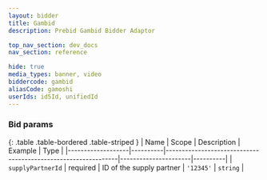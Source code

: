 ```yaml
---
layout: bidder
title: Gambid
description: Prebid Gambid Bidder Adaptor

top_nav_section: dev_docs
nav_section: reference

hide: true
media_types: banner, video
biddercode: gambid
aliasCode: gamoshi
userIds: id5Id, unifiedId
---
```


### Bid params

{: .table .table-bordered .table-striped }
| Name              | Scope    | Description                                                   | Example              | Type     |
|-------------------|----------|---------------------------------------------------------------|----------------------|----------|
| `supplyPartnerId` | required | ID of the supply partner | `'12345'`            | `string` |

